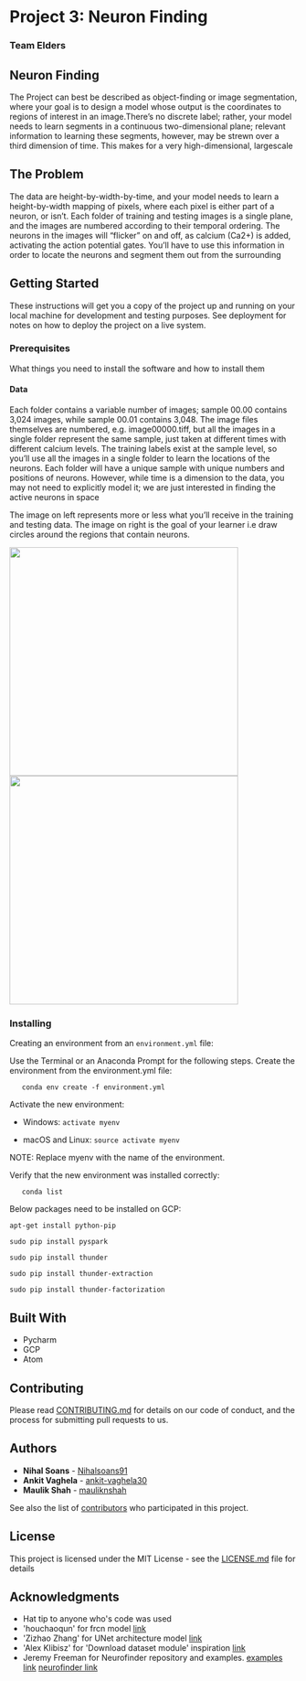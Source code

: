 # Project 3: Neuron Finding

### Team Elders

## Neuron Finding

The Project can best be described as object-finding or image segmentation, where your goal is to design a model whose output is the coordinates to regions of interest in an image.There’s no discrete label; rather, your model needs to learn segments in a continuous two-dimensional plane; relevant information to learning these segments, however, may be strewn over a third dimension of time. This makes for a very high-dimensional, largescale

## The Problem
The data are height-by-width-by-time, and your model needs to learn a height-by-width mapping of pixels, where each pixel is either part of a neuron, or isn’t. Each folder of training and testing images is a single plane, and the images are numbered according to their temporal ordering. The neurons in the images will “flicker” on and off, as calcium (Ca2+) is added, activating the action potential gates. You’ll have to use this information in order to locate the neurons and segment them out from the surrounding

## Getting Started

These instructions will get you a copy of the project up and running on your local machine for development and testing purposes. See deployment for notes on how to deploy the project on a live system.

### Prerequisites

What things you need to install the software and how to install them

#### Data
Each folder contains a variable number of images; sample 00.00 contains 3,024 images, while sample 00.01 contains 3,048. The image files themselves are numbered, e.g. image00000.tiff, but all the images in a single folder represent the same sample, just taken at different times with different calcium levels. The training labels exist at the sample level, so you’ll use all the images in a single folder to learn the locations of the neurons. Each folder will have a unique sample with unique numbers and positions of neurons. However, while time is a dimension to the data, you may not need to explicitly model it; we are just interested in finding the active neurons in space

The image on left represents more or less what you’ll receive in the training and testing data. The image on right is the goal of your learner i.e draw circles around the regions that contain neurons.

<img src="https://github.com/dsp-uga/Elders/blob/master/media/Train.jpeg" width="400"> <img src="https://github.com/dsp-uga/Elders/blob/master/media/output.jpeg" width="400">

### Installing

Creating an environment from an ```environment.yml``` file:

Use the Terminal or an Anaconda Prompt for the following steps. Create the environment from the environment.yml file:
```
   conda env create -f environment.yml
```
Activate the new environment:
     
 * Windows: ```activate myenv```
     
 * macOS and Linux: ```source activate myenv```

NOTE: Replace myenv with the name of the environment.

Verify that the new environment was installed correctly:
```
   conda list
```
Below packages need to be installed on GCP:

`apt-get install python-pip`

`sudo pip install pyspark`

`sudo pip install thunder`

`sudo pip install thunder-extraction`

`sudo pip install thunder-factorization`

## Built With

* Pycharm 
* GCP 
* Atom

## Contributing

Please read [CONTRIBUTING.md](https://github.com/dsp-uga/Elders/blob/master/CONTRIBUTING.md) for details on our code of conduct, and the process for submitting pull requests to us.

## Authors

* **Nihal Soans** - [Nihalsoans91](https://github.com/nihalsoans91)
* **Ankit Vaghela** - [ankit-vaghela30](https://github.com/ankit-vaghela30)
* **Maulik Shah** - [mauliknshah](https://github.com/mauliknshah)


See also the list of [contributors](https://github.com/dsp-uga/Elders/blob/master/CONTRIBUTORS.md) who participated in this project.

## License

This project is licensed under the MIT License - see the [LICENSE.md](LICENSE.md) file for details

## Acknowledgments

* Hat tip to anyone who's code was used
* 'houchaoqun' for frcn model
[link](https://github.com/Houchaoqun/keras_frcnn)
* 'Zizhao Zhang' for UNet architecture model
[link](https://github.com/zizhaozhang/unet-tensorflow-keras/blob/master/model.py)
* 'Alex Klibisz' for 'Download dataset module' inspiration
[link](https://github.com/alexklibisz/deep-calcium)
* Jeremy Freeman for Neurofinder repository and examples. [examples link](https://gist.github.com/freeman-lab) [neurofinder link](https://github.com/codeneuro/neurofinder)
